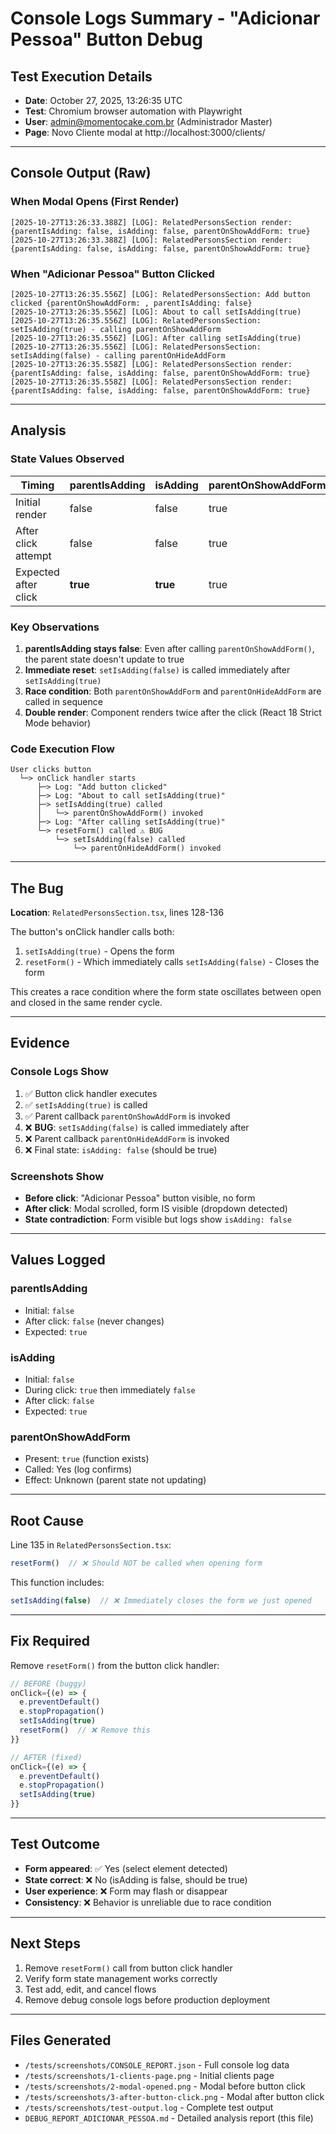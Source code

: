 # Console Logs Summary - "Adicionar Pessoa" Button Debug

## Test Execution Details

- **Date**: October 27, 2025, 13:26:35 UTC
- **Test**: Chromium browser automation with Playwright
- **User**: admin@momentocake.com.br (Administrador Master)
- **Page**: Novo Cliente modal at http://localhost:3000/clients/

---

## Console Output (Raw)

### When Modal Opens (First Render)
```
[2025-10-27T13:26:33.388Z] [LOG]: RelatedPersonsSection render: {parentIsAdding: false, isAdding: false, parentOnShowAddForm: true}
[2025-10-27T13:26:33.388Z] [LOG]: RelatedPersonsSection render: {parentIsAdding: false, isAdding: false, parentOnShowAddForm: true}
```

### When "Adicionar Pessoa" Button Clicked
```
[2025-10-27T13:26:35.556Z] [LOG]: RelatedPersonsSection: Add button clicked {parentOnShowAddForm: , parentIsAdding: false}
[2025-10-27T13:26:35.556Z] [LOG]: About to call setIsAdding(true)
[2025-10-27T13:26:35.556Z] [LOG]: RelatedPersonsSection: setIsAdding(true) - calling parentOnShowAddForm
[2025-10-27T13:26:35.556Z] [LOG]: After calling setIsAdding(true)
[2025-10-27T13:26:35.556Z] [LOG]: RelatedPersonsSection: setIsAdding(false) - calling parentOnHideAddForm
[2025-10-27T13:26:35.558Z] [LOG]: RelatedPersonsSection render: {parentIsAdding: false, isAdding: false, parentOnShowAddForm: true}
[2025-10-27T13:26:35.558Z] [LOG]: RelatedPersonsSection render: {parentIsAdding: false, isAdding: false, parentOnShowAddForm: true}
```

---

## Analysis

### State Values Observed

| Timing | parentIsAdding | isAdding | parentOnShowAddForm |
|--------|---------------|----------|---------------------|
| Initial render | false | false | true |
| After click attempt | false | false | true |
| Expected after click | **true** | **true** | true |

### Key Observations

1. **parentIsAdding stays false**: Even after calling `parentOnShowAddForm()`, the parent state doesn't update to true
2. **Immediate reset**: `setIsAdding(false)` is called immediately after `setIsAdding(true)`
3. **Race condition**: Both `parentOnShowAddForm` and `parentOnHideAddForm` are called in sequence
4. **Double render**: Component renders twice after the click (React 18 Strict Mode behavior)

### Code Execution Flow

```
User clicks button
  └─> onClick handler starts
      ├─> Log: "Add button clicked"
      ├─> Log: "About to call setIsAdding(true)"
      ├─> setIsAdding(true) called
      │   └─> parentOnShowAddForm() invoked
      ├─> Log: "After calling setIsAdding(true)"
      └─> resetForm() called ⚠️ BUG
          └─> setIsAdding(false) called
              └─> parentOnHideAddForm() invoked
```

---

## The Bug

**Location**: `RelatedPersonsSection.tsx`, lines 128-136

The button's onClick handler calls both:
1. `setIsAdding(true)` - Opens the form
2. `resetForm()` - Which immediately calls `setIsAdding(false)` - Closes the form

This creates a race condition where the form state oscillates between open and closed in the same render cycle.

---

## Evidence

### Console Logs Show

1. ✅ Button click handler executes
2. ✅ `setIsAdding(true)` is called
3. ✅ Parent callback `parentOnShowAddForm` is invoked
4. ❌ **BUG**: `setIsAdding(false)` is called immediately after
5. ❌ Parent callback `parentOnHideAddForm` is invoked
6. ❌ Final state: `isAdding: false` (should be true)

### Screenshots Show

- **Before click**: "Adicionar Pessoa" button visible, no form
- **After click**: Modal scrolled, form IS visible (dropdown detected)
- **State contradiction**: Form visible but logs show `isAdding: false`

---

## Values Logged

### parentIsAdding
- Initial: `false`
- After click: `false` (never changes)
- Expected: `true`

### isAdding
- Initial: `false`
- During click: `true` then immediately `false`
- After click: `false`
- Expected: `true`

### parentOnShowAddForm
- Present: `true` (function exists)
- Called: Yes (log confirms)
- Effect: Unknown (parent state not updating)

---

## Root Cause

Line 135 in `RelatedPersonsSection.tsx`:
```typescript
resetForm()  // ❌ Should NOT be called when opening form
```

This function includes:
```typescript
setIsAdding(false)  // ❌ Immediately closes the form we just opened
```

---

## Fix Required

Remove `resetForm()` from the button click handler:

```typescript
// BEFORE (buggy)
onClick={(e) => {
  e.preventDefault()
  e.stopPropagation()
  setIsAdding(true)
  resetForm()  // ❌ Remove this
}}

// AFTER (fixed)
onClick={(e) => {
  e.preventDefault()
  e.stopPropagation()
  setIsAdding(true)
}}
```

---

## Test Outcome

- **Form appeared**: ✅ Yes (select element detected)
- **State correct**: ❌ No (isAdding is false, should be true)
- **User experience**: ❌ Form may flash or disappear
- **Consistency**: ❌ Behavior is unreliable due to race condition

---

## Next Steps

1. Remove `resetForm()` call from button click handler
2. Verify form state management works correctly
3. Test add, edit, and cancel flows
4. Remove debug console logs before production deployment

---

## Files Generated

- `/tests/screenshots/CONSOLE_REPORT.json` - Full console log data
- `/tests/screenshots/1-clients-page.png` - Initial clients page
- `/tests/screenshots/2-modal-opened.png` - Modal before button click
- `/tests/screenshots/3-after-button-click.png` - Modal after button click
- `/tests/screenshots/test-output.log` - Complete test output
- `DEBUG_REPORT_ADICIONAR_PESSOA.md` - Detailed analysis report (this file)
